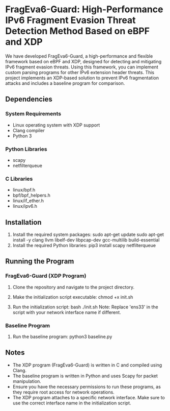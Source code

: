 # FragEva6-Guard: High-Performance IPv6 Fragment Evasion Threat Detection Method Based on eBPF and XDP
We have developed FragEva6-Guard, a high-performance and flexible framework based on eBPF and XDP, designed for detecting and mitigating IPv6 fragment evasion threats. Using this framework, you can implement custom parsing programs for other IPv6 extension header threats.
This project implements an XDP-based solution to prevent IPv6 fragmentation attacks and includes a baseline program for comparison.

## Dependencies

### System Requirements
- Linux operating system with XDP support
- Clang compiler
- Python 3

### Python Libraries
- scapy
- netfilterqueue

### C Libraries
- linux/bpf.h
- bpf/bpf_helpers.h
- linux/if_ether.h
- linux/ipv6.h

## Installation
1. Install the required system packages:
   sudo apt-get update
   sudo apt-get install -y clang llvm libelf-dev libpcap-dev gcc-multilib build-essential
2. Install the required Python libraries:
   pip3 install scapy netfilterqueue

## Running the Program
### FragEva6-Guard (XDP Program)

1. Clone the repository and navigate to the project directory.

2. Make the initialization script executable:
   chmod +x init.sh
3. Run the initialization script:
   bash ./init.sh
Note: Replace 'ens33' in the script with your network interface name if different.

### Baseline Program
1. Run the baseline program:
   python3 baseline.py
   
## Notes

- The XDP program (FragEva6-Guard) is written in C and compiled using Clang.
- The baseline program is written in Python and uses Scapy for packet manipulation.
- Ensure you have the necessary permissions to run these programs, as they require root access for network operations.
- The XDP program attaches to a specific network interface. Make sure to use the correct interface name in the initialization script.
